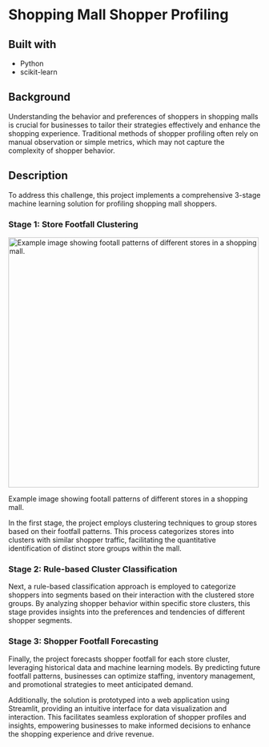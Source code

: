 # Shopping Mall Shopper Profiling
## Built with
- Python
- scikit-learn

## Background
Understanding the behavior and preferences of shoppers in shopping malls is crucial for businesses to tailor their strategies effectively and enhance the shopping experience. Traditional methods of shopper profiling often rely on manual observation or simple metrics, which may not capture the complexity of shopper behavior.

## Description
To address this challenge, this project implements a comprehensive 3-stage machine learning solution for profiling shopping mall shoppers.

### Stage 1: Store Footfall Clustering
<img src="images/shopper.png" alt="Example image showing footall patterns of different stores in a shopping mall." width="500">

Example image showing footall patterns of different stores in a shopping mall.

In the first stage, the project employs clustering techniques to group stores based on their footfall patterns. This process categorizes stores into clusters with similar shopper traffic, facilitating the quantitative identification of distinct store groups within the mall.

### Stage 2: Rule-based Cluster Classification
Next, a rule-based classification approach is employed to categorize shoppers into segments based on their interaction with the clustered store groups. By analyzing shopper behavior within specific store clusters, this stage provides insights into the preferences and tendencies of different shopper segments.

### Stage 3: Shopper Footfall Forecasting
Finally, the project forecasts shopper footfall for each store cluster, leveraging historical data and machine learning models. By predicting future footfall patterns, businesses can optimize staffing, inventory management, and promotional strategies to meet anticipated demand.

Additionally, the solution is prototyped into a web application using Streamlit, providing an intuitive interface for data visualization and interaction. This facilitates seamless exploration of shopper profiles and insights, empowering businesses to make informed decisions to enhance the shopping experience and drive revenue.

